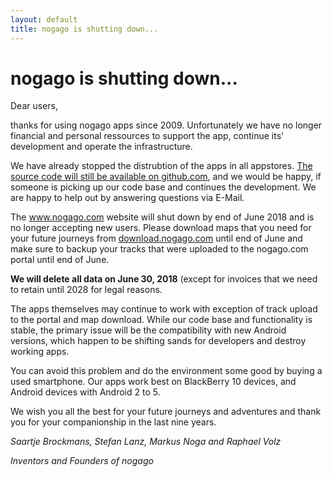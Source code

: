 ```yaml
--- 
layout: default 
title: nogago is shutting down...
---
```


# nogago is shutting down...

Dear users,

thanks for using nogago apps since 2009. Unfortunately we have no longer financial and personal ressources to support the app, continue its' development and operate the infrastructure.

We have already stopped the distrubtion of the apps in all appstores. [The source code will still be available on github.com](https://github.com/nogago/nogago), and we would be happy, if someone is picking up our code base and continues the development. We are happy to help out by answering questions via E-Mail.

The www.nogago.com website will shut down by end of June 2018 and is no longer accepting new users. Please download maps that you need for your future journeys from [download.nogago.com](http://download.nogago.com) until end of June and make sure to backup your tracks that were uploaded to the nogago.com portal until end of June.

**We will delete all data on June 30, 2018** (except for invoices that we need to retain until 2028 for legal reasons.

The apps themselves may continue to work with exception of track upload to the portal and map download. While our code base and functionality is stable, the primary issue will be the compatibility with new Android versions, which happen to be shifting sands for developers and destroy working apps.

You can avoid this problem and do the environment some good by buying a used smartphone. Our apps work best on BlackBerry 10 devices, and Android devices with Android 2 to 5.

We wish you all the best for your future journeys and adventures and thank you for your companionship in the last nine years.

*Saartje Brockmans, Stefan Lanz, Markus Noga and Raphael Volz*

*Inventors and Founders of nogago*